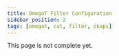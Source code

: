 ```yaml
---
title: OmegaT Filter Configuration
sidebar_position: 2
tags: [omegat, cat, filter, okapi]
---
```


This page is not complete yet.

